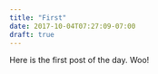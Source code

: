 ```yaml
---
title: "First"
date: 2017-10-04T07:27:09-07:00
draft: true
---
```


Here is the first post of the day. Woo!

